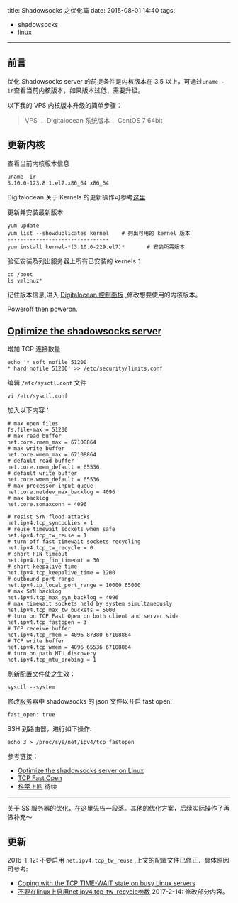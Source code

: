 title: Shadowsocks 之优化篇
date: 2015-08-01 14:40
tags:
- shadowsocks
- linux

---

前言
---------

优化 Shadowsocks server 的前提条件是内核版本在 3.5 以上，可通过`uname -ir`查看当前内核版本，如果版本过低，需要升级。

以下我的 VPS 内核版本升级的简单步骤：

>	VPS ： Digitalocean
>	系统版本： CentOS 7 64bit

<!--more-->

更新内核
----------

查看当前内核版本信息

```    
uname -ir
3.10.0-123.8.1.el7.x86_64 x86_64
```
Digitalocean 关于 Kernels 的更新操作可参考[这里](https://www.digitalocean.com/community/tutorials/how-to-update-a-digitalocean-server-s-kernel)

更新并安装最新版本

```
yum update
yum list --showduplicates kernel	# 列出可用的 kernel 版本
--------------------------------
yum install kernel-*(3.10.0-229.el7)*		# 安装所需版本
```

验证安装及列出服务器上所有已安装的 kernels：

```
cd /boot
ls vmlinuz*
```

记住版本信息,进入 [Digitalocean 控制面板](https://www.digitalocean.com/community/tutorials/how-to-update-a-digitalocean-server-s-kernel-using-the-control-panel#changing-the-kernel-in-the-digitalocean-control-panel) ,修改想要使用的内核版本。

Poweroff then poweron.

[Optimize the shadowsocks server](http://shadowsocks.org/en/config/advanced.html)
---------------------------------

增加 TCP 连接数量
	
```
echo '* soft nofile 51200
* hard nofile 51200' >> /etc/security/limits.conf
```

编辑 `/etc/sysctl.conf` 文件
	
```
vi /etc/sysctl.conf
```

加入以下内容：
```
# max open files
fs.file-max = 51200
# max read buffer
net.core.rmem_max = 67108864
# max write buffer
net.core.wmem_max = 67108864
# default read buffer
net.core.rmem_default = 65536
# default write buffer
net.core.wmem_default = 65536
# max processor input queue
net.core.netdev_max_backlog = 4096
# max backlog
net.core.somaxconn = 4096

# resist SYN flood attacks
net.ipv4.tcp_syncookies = 1
# reuse timewait sockets when safe
net.ipv4.tcp_tw_reuse = 1
# turn off fast timewait sockets recycling
net.ipv4.tcp_tw_recycle = 0
# short FIN timeout
net.ipv4.tcp_fin_timeout = 30
# short keepalive time
net.ipv4.tcp_keepalive_time = 1200
# outbound port range
net.ipv4.ip_local_port_range = 10000 65000
# max SYN backlog
net.ipv4.tcp_max_syn_backlog = 4096
# max timewait sockets held by system simultaneously
net.ipv4.tcp_max_tw_buckets = 5000
# turn on TCP Fast Open on both client and server side
net.ipv4.tcp_fastopen = 3
# TCP receive buffer
net.ipv4.tcp_rmem = 4096 87380 67108864
# TCP write buffer
net.ipv4.tcp_wmem = 4096 65536 67108864
# turn on path MTU discovery
net.ipv4.tcp_mtu_probing = 1
```
刷新配置文件使之生效： 
```
sysctl --system
```
修改服务器中 shadowsocks 的 json 文件以开启 fast open:

```
fast_open: true
```

SSH 到路由器，进行如下操作:
 
```
echo 3 > /proc/sys/net/ipv4/tcp_fastopen
```

参考链接：

+ [Optimize the shadowsocks server on Linux](https://shadowsocks.org/en/config/advanced.html)
+ [TCP Fast Open](https://github.com/shadowsocks/shadowsocks/wiki/TCP-Fast-Open)
+ [科学上网](http://wuchong.me/blog/2015/02/02/shadowsocks-install-and-optimize/)
待续
--------
 
关于 SS 服务器的优化，在这里先告一段落。其他的优化方案，后续实际操作了再做补充～


更新　
------

2016-1-12: 
不要启用 `net.ipv4.tcp_tw_reuse` ,上文的配置文件已修正．具体原因可参考:

+ [Coping with the TCP TIME-WAIT state on busy Linux servers](http://vincent.bernat.im/en/blog/2014-tcp-time-wait-state-linux.html)
+ [不要在linux上启用net.ipv4.tcp_tw_recycle参数](http://www.cnxct.com/coping-with-the-tcp-time_wait-state-on-busy-linux-servers-in-chinese-and-dont-enable-tcp_tw_recycle/)
2017-2-14: 修改部分内容。

